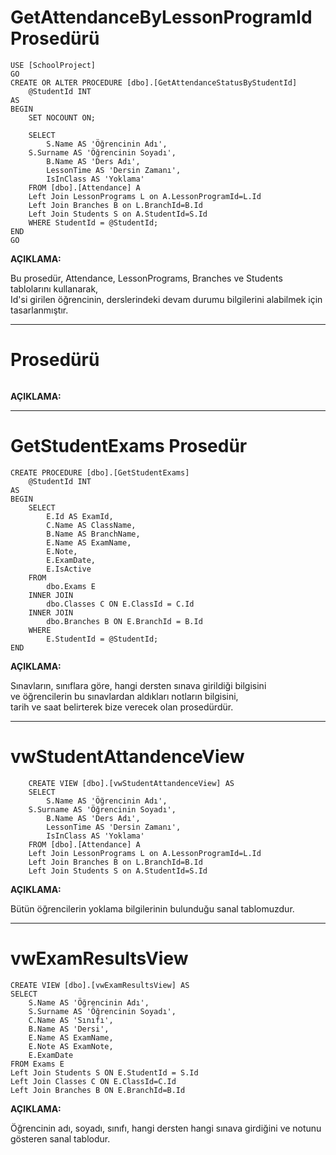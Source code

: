 # GetAttendanceByLessonProgramId Prosedürü
```
USE [SchoolProject]
GO
CREATE OR ALTER PROCEDURE [dbo].[GetAttendanceStatusByStudentId]
    @StudentId INT
AS
BEGIN
    SET NOCOUNT ON;

    SELECT 
        S.Name AS 'Öğrencinin Adı',
	S.Surname AS 'Öğrencinin Soyadı',
        B.Name AS 'Ders Adı',
        LessonTime AS 'Dersin Zamanı',
        IsInClass AS 'Yoklama'
    FROM [dbo].[Attendance] A
	Left Join LessonPrograms L on A.LessonProgramId=L.Id
	Left Join Branches B on L.BranchId=B.Id
	Left Join Students S on A.StudentId=S.Id
    WHERE StudentId = @StudentId;
END
GO
```

**AÇIKLAMA:**  

Bu prosedür, Attendance, LessonPrograms, Branches ve Students tablolarını kullanarak,  
Id'si girilen öğrencinin, derslerindeki devam durumu bilgilerini alabilmek için tasarlanmıştır.  

---

#  Prosedürü

```

```

**AÇIKLAMA:**  



---

# GetStudentExams Prosedür

```
CREATE PROCEDURE [dbo].[GetStudentExams]
    @StudentId INT
AS
BEGIN
    SELECT
        E.Id AS ExamId,
        C.Name AS ClassName,
        B.Name AS BranchName,
        E.Name AS ExamName,
        E.Note,
        E.ExamDate,
        E.IsActive
    FROM
        dbo.Exams E
    INNER JOIN
        dbo.Classes C ON E.ClassId = C.Id
    INNER JOIN
        dbo.Branches B ON E.BranchId = B.Id
    WHERE
        E.StudentId = @StudentId;
END
```

**AÇIKLAMA:** 

Sınavların, sınıflara göre, hangi dersten sınava girildiği bilgisini  
ve öğrencilerin bu sınavlardan aldıkları notların bilgisini,  
tarih ve saat belirterek bize verecek olan prosedürdür.

---

# vwStudentAttandenceView

```
    CREATE VIEW [dbo].[vwStudentAttandenceView] AS
	SELECT 
        S.Name AS 'Öğrencinin Adı',
	S.Surname AS 'Öğrencinin Soyadı',
        B.Name AS 'Ders Adı',
        LessonTime AS 'Dersin Zamanı',
        IsInClass AS 'Yoklama'
    FROM [dbo].[Attendance] A
	Left Join LessonPrograms L on A.LessonProgramId=L.Id
	Left Join Branches B on L.BranchId=B.Id
	Left Join Students S on A.StudentId=S.Id
```

**AÇIKLAMA:** 

Bütün öğrencilerin yoklama bilgilerinin bulunduğu sanal tablomuzdur.

---

# vwExamResultsView

```
CREATE VIEW [dbo].[vwExamResultsView] AS
SELECT 
    S.Name AS 'Öğrencinin Adı',
    S.Surname AS 'Öğrencinin Soyadı',
    C.Name AS 'Sınıfı',
    B.Name AS 'Dersi',
    E.Name AS ExamName,
    E.Note AS ExamNote,
    E.ExamDate
FROM Exams E
Left Join Students S ON E.StudentId = S.Id
Left Join Classes C ON E.ClassId=C.Id
Left Join Branches B ON E.BranchId=B.Id
```

**AÇIKLAMA:** 

Öğrencinin adı, soyadı, sınıfı, hangi dersten hangi sınava girdiğini ve notunu gösteren sanal tablodur.

